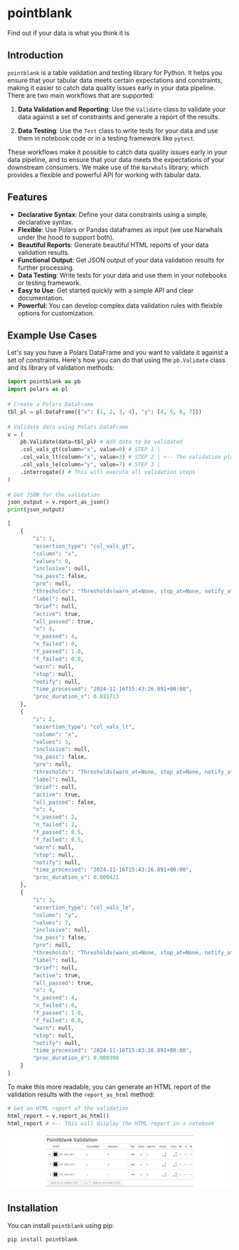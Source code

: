 # pointblank

Find out if your data is what you think it is

## Introduction

`pointblank` is a table validation and testing library for Python. It helps you ensure that your tabular data meets certain expectations and constraints, making it easier to catch data quality issues early in your data pipeline. There are two main workflows that are supported:

1. **Data Validation and Reporting**: Use the `Validate` class to validate your data against a set of constraints and generate a report of the results.

2. **Data Testing**: Use the `Test` class to write tests for your data and use them in notebook code or in a testing framework like `pytest`.

These workflows make it possible to catch data quality issues early in your data pipeline, and to ensure that your data meets the expectations of your downstream consumers. We make use of the `Narwhals` library, which provides a flexible and powerful API for working with tabular data.

## Features

- **Declarative Syntax**: Define your data constraints using a simple, declarative syntax.
- **Flexible**: Use Polars or Pandas dataframes as input (we use Narwhals under the hood to support both).
- **Beautiful Reports**: Generate beautiful HTML reports of your data validation results.
- **Functional Output**: Get JSON output of your data validation results for further processing.
- **Data Testing**: Write tests for your data and use them in your notebooks or testing framework.
- **Easy to Use**: Get started quickly with a simple API and clear documentation.
- **Powerful**: You can develop complex data validation rules with fleixble options for customization.

## Example Use Cases

Let's say you have a Polars DataFrame and you want to validate it against a set of constraints. Here's how you can do that using the `pb.Validate` class and its library of validation methods:

```python
import pointblank as pb
import polars as pl

# Create a Polars DataFrame
tbl_pl = pl.DataFrame({"x": [1, 2, 3, 4], "y": [4, 5, 6, 7]})

# Validate data using Polars DataFrame
v = (
    pb.Validate(data=tbl_pl) # Add data to be validated
    .col_vals_gt(column="x", value=0) # STEP 1 |
    .col_vals_lt(column="x", value=3) # STEP 2 | <-- The validation plan
    .col_vals_le(column="y", value=7) # STEP 3 |
    .interrogate() # This will execute all validation steps
)

# Get JSON for the validation
json_output = v.report_as_json()
print(json_output)
```

```python
[
    {
        "i": 1,
        "assertion_type": "col_vals_gt",
        "column": "x",
        "values": 0,
        "inclusive": null,
        "na_pass": false,
        "pre": null,
        "thresholds": "Thresholds(warn_at=None, stop_at=None, notify_at=None)",
        "label": null,
        "brief": null,
        "active": true,
        "all_passed": true,
        "n": 4,
        "n_passed": 4,
        "n_failed": 0,
        "f_passed": 1.0,
        "f_failed": 0.0,
        "warn": null,
        "stop": null,
        "notify": null,
        "time_processed": "2024-11-16T15:43:26.891+00:00",
        "proc_duration_s": 0.021713
    },
    {
        "i": 2,
        "assertion_type": "col_vals_lt",
        "column": "x",
        "values": 3,
        "inclusive": null,
        "na_pass": false,
        "pre": null,
        "thresholds": "Thresholds(warn_at=None, stop_at=None, notify_at=None)",
        "label": null,
        "brief": null,
        "active": true,
        "all_passed": false,
        "n": 4,
        "n_passed": 2,
        "n_failed": 2,
        "f_passed": 0.5,
        "f_failed": 0.5,
        "warn": null,
        "stop": null,
        "notify": null,
        "time_processed": "2024-11-16T15:43:26.891+00:00",
        "proc_duration_s": 0.000421
    },
    {
        "i": 3,
        "assertion_type": "col_vals_le",
        "column": "y",
        "values": 7,
        "inclusive": null,
        "na_pass": false,
        "pre": null,
        "thresholds": "Thresholds(warn_at=None, stop_at=None, notify_at=None)",
        "label": null,
        "brief": null,
        "active": true,
        "all_passed": true,
        "n": 4,
        "n_passed": 4,
        "n_failed": 0,
        "f_passed": 1.0,
        "f_failed": 0.0,
        "warn": null,
        "stop": null,
        "notify": null,
        "time_processed": "2024-11-16T15:43:26.891+00:00",
        "proc_duration_s": 0.000398
    }
]
```

To make this more readable, you can generate an HTML report of the validation results with the `report_as_html` method:

```python
# Get an HTML report of the validation
html_report = v.report_as_html()
html_report # <-- This will display the HTML report in a notebook
```

<img src="images/pointblank-validation-html-report.png" alt="Validation Report">

## Installation

You can install `pointblank` using pip:

```bash
pip install pointblank
```
